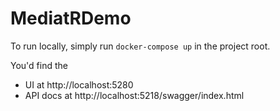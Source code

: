 # MediatRDemo

To run locally, simply run `docker-compose up` in the project root.

You'd find the
- UI at http://localhost:5280
- API docs at http://localhost:5218/swagger/index.html
